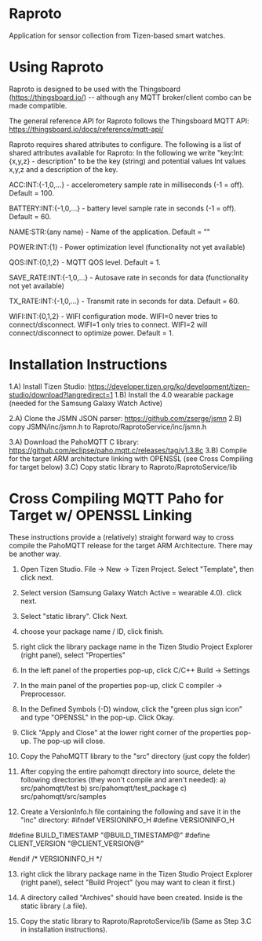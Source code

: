 # Raproto
Application for sensor collection from Tizen-based smart watches.





# Using Raproto

Raproto is designed to be used with the Thingsboard (https://thingsboard.io/) -- although any MQTT broker/client combo can be made compatible.

The general reference API for Raproto follows the Thingsboard MQTT API: https://thingsboard.io/docs/reference/mqtt-api/

Raproto requires shared attributes to configure.  The following is a list of shared attributes available for Raproto:
In the following we write "key:Int:{x,y,z} - description" to be the key (string) and potential values Int values x,y,z and a description of the key.

ACC:INT:{-1,0,...} - accelerometery sample rate in milliseconds (-1 = off).  Default = 100. 

BATTERY:INT:{-1,0,...} - battery level sample rate in seconds (-1 = off).  Default = 60.

NAME:STR:{any name} - Name of the application. Default = ""

POWER:INT:{1} - Power optimization level (functionality not yet available)

QOS:INT:{0,1,2} - MQTT QOS level.  Default = 1.

SAVE_RATE:INT:{-1,0,...} - Autosave rate in seconds for data (functionality not yet available)

TX_RATE:INT:{-1,0,...} - Transmit rate in seconds for data. Default = 60.

WIFI:INT:{0,1,2} - WIFI configuration mode.  WIFI=0 never tries to connect/disconnect.  WIFI=1 only tries to connect.  WIFI=2 will connect/disconnect to optimize power.  Default = 1.





# Installation Instructions

1.A) Install Tizen Studio: https://developer.tizen.org/ko/development/tizen-studio/download?langredirect=1
1.B) Install the 4.0 wearable package (needed for the Samsung Galaxy Watch Active)

2.A) Clone the JSMN JSON parser: https://github.com/zserge/jsmn
2.B) copy JSMN/inc/jsmn.h to Raproto/RaprotoService/inc/jsmn.h

3.A) Download the PahoMQTT C library: https://github.com/eclipse/paho.mqtt.c/releases/tag/v1.3.8c
3.B) Compile for the target ARM architecture linking with OPENSSL (see Cross Compiling for target below)
3.C) Copy static library to Raproto/RaprotoService/lib 





# Cross Compiling MQTT Paho for Target w/ OPENSSL Linking
These instructions provide a (relatively) straight forward way to cross compile 
the PahoMQTT release for the target ARM Architecture.  There may be another way.

1) Open Tizen Studio. File -> New -> Tizen Project.  Select "Template", then click next.

2) Select version (Samsung Galaxy Watch Active = wearable 4.0).  click next.

3) Select "static library". Click Next.

4) choose your package name / ID, click finish.

5) right click the library package name in the Tizen Studio Project Explorer (right panel), select "Properties"

6) In the left panel of the properties pop-up, click C/C++ Build -> Settings  

7) In the main panel of the properties pop-up, click C compiler -> Preprocessor.

8) In the Defined Symbols (-D) window, click the "green plus sign icon" and type "OPENSSL" in the pop-up. Click Okay. 

9) Click "Apply and Close" at the lower right corner of the properties pop-up.  The pop-up will close.

10) Copy the PahoMQTT library to the "src" directory (just copy the folder)

11) After copying the entire pahomqtt directory into source, delete the following directories (they won't compile and aren't needed):
	a) src/pahomqtt/test
	b) src/pahomqtt/test_package
	c) src/pahomqtt/src/samples

12) Create a VersionInfo.h file containing the following and save it in the "inc" directory:
#ifndef VERSIONINFO_H
#define VERSIONINFO_H

#define BUILD_TIMESTAMP "@BUILD_TIMESTAMP@"
#define CLIENT_VERSION  "@CLIENT_VERSION@"

#endif /* VERSIONINFO_H */


13) right click the library package name in the Tizen Studio Project Explorer (right panel), select "Build Project" (you may want to clean it first.)

14) A directory called "Archives" should have been created.  Inside is the static library (.a file).  

15) Copy the static library to Raproto/RaprotoService/lib (Same as Step 3.C in installation instructions).






